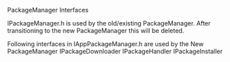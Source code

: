 PackageManager Interfaces

IPackageManager.h is used by the old/existing PackageManager.  After transitioning to the new PackageManager this will be deleted.


Following interfaces in IAppPackageManager.h are used by the New PackageManager
    IPackageDownloader
    IPackageHandler
    IPackageInstaller

